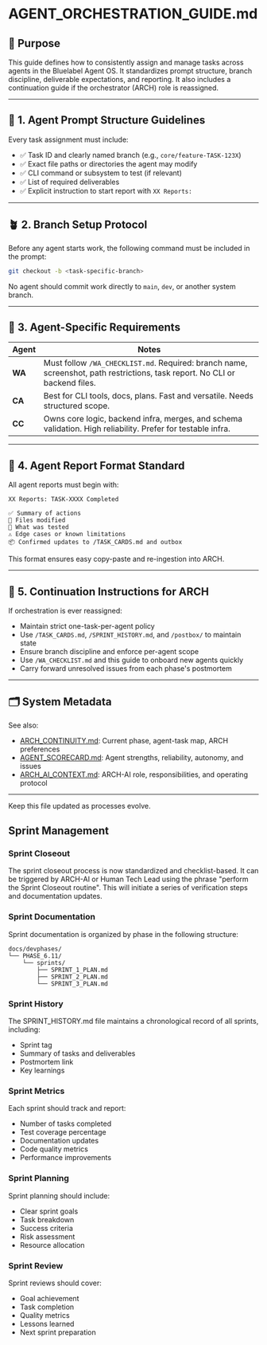 # AGENT_ORCHESTRATION_GUIDE.md

## 🎯 Purpose

This guide defines how to consistently assign and manage tasks across agents in the Bluelabel Agent OS. It standardizes prompt structure, branch discipline, deliverable expectations, and reporting. It also includes a continuation guide if the orchestrator (ARCH) role is reassigned.

---

## 🧱 1. Agent Prompt Structure Guidelines

Every task assignment must include:

- ✅ Task ID and clearly named branch (e.g., `core/feature-TASK-123X`)
- ✅ Exact file paths or directories the agent may modify
- ✅ CLI command or subsystem to test (if relevant)
- ✅ List of required deliverables
- ✅ Explicit instruction to start report with `XX Reports:`

---

## 🪴 2. Branch Setup Protocol

Before any agent starts work, the following command must be included in the prompt:

```bash
git checkout -b <task-specific-branch>
```

No agent should commit work directly to `main`, `dev`, or another system branch.

---

## 📸 3. Agent-Specific Requirements

| Agent | Notes |
|-------|-------|
| **WA** | Must follow `/WA_CHECKLIST.md`. Required: branch name, screenshot, path restrictions, task report. No CLI or backend files. |
| **CA** | Best for CLI tools, docs, plans. Fast and versatile. Needs structured scope. |
| **CC** | Owns core logic, backend infra, merges, and schema validation. High reliability. Prefer for testable infra. |

---

## 📝 4. Agent Report Format Standard

All agent reports must begin with:

```
XX Reports: TASK-XXXX Completed

✅ Summary of actions
📁 Files modified
🧪 What was tested
⚠️ Edge cases or known limitations
📦 Confirmed updates to /TASK_CARDS.md and outbox
```

This format ensures easy copy-paste and re-ingestion into ARCH.

---

## 🔁 5. Continuation Instructions for ARCH

If orchestration is ever reassigned:

- Maintain strict one-task-per-agent policy
- Use `/TASK_CARDS.md`, `/SPRINT_HISTORY.md`, and `/postbox/` to maintain state
- Ensure branch discipline and enforce per-agent scope
- Use `/WA_CHECKLIST.md` and this guide to onboard new agents quickly
- Carry forward unresolved issues from each phase's postmortem

---

## 🗂️ System Metadata

See also:
- [ARCH_CONTINUITY.md](./ARCH_CONTINUITY.md): Current phase, agent-task map, ARCH preferences
- [AGENT_SCORECARD.md](./AGENT_SCORECARD.md): Agent strengths, reliability, autonomy, and issues
- [ARCH_AI_CONTEXT.md](./ARCH_AI_CONTEXT.md): ARCH-AI role, responsibilities, and operating protocol

---

Keep this file updated as processes evolve.

## Sprint Management

### Sprint Closeout
The sprint closeout process is now standardized and checklist-based. It can be triggered by ARCH-AI or Human Tech Lead using the phrase "perform the Sprint Closeout routine". This will initiate a series of verification steps and documentation updates.

### Sprint Documentation
Sprint documentation is organized by phase in the following structure:
```
docs/devphases/
└── PHASE_6.11/
    └── sprints/
        ├── SPRINT_1_PLAN.md
        ├── SPRINT_2_PLAN.md
        └── SPRINT_3_PLAN.md
```

### Sprint History
The SPRINT_HISTORY.md file maintains a chronological record of all sprints, including:
- Sprint tag
- Summary of tasks and deliverables
- Postmortem link
- Key learnings

### Sprint Metrics
Each sprint should track and report:
- Number of tasks completed
- Test coverage percentage
- Documentation updates
- Code quality metrics
- Performance improvements

### Sprint Planning
Sprint planning should include:
- Clear sprint goals
- Task breakdown
- Success criteria
- Risk assessment
- Resource allocation

### Sprint Review
Sprint reviews should cover:
- Goal achievement
- Task completion
- Quality metrics
- Lessons learned
- Next sprint preparation
